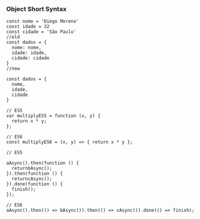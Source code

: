 ### Object Short Syntax



    
    
    const nome = 'Diego Moreno'
    const idade = 32
    const cidade = 'São Paulo'
    //old
    const dados = {
      nome: nome,
      idade: idade,
      cidade: cidade
    }
    //new
    
    const dados = {
      nome,
      idade,
      cidade
    }
    
    // ES5
    var multiplyES5 = function (x, y) {
      return x * y;
    };
    
    // ES6
    const multiplyES6 = (x, y) => { return x * y };
    
    // ES5
    
    aAsync().then(function () {
      returnbAsync();
    }).then(function () {
      returncAsync();
    }).done(function () {
      finish();
    });
    
    // ES6
    aAsync().then(() => bAsync()).then(() => cAsync()).done(() => finish);
